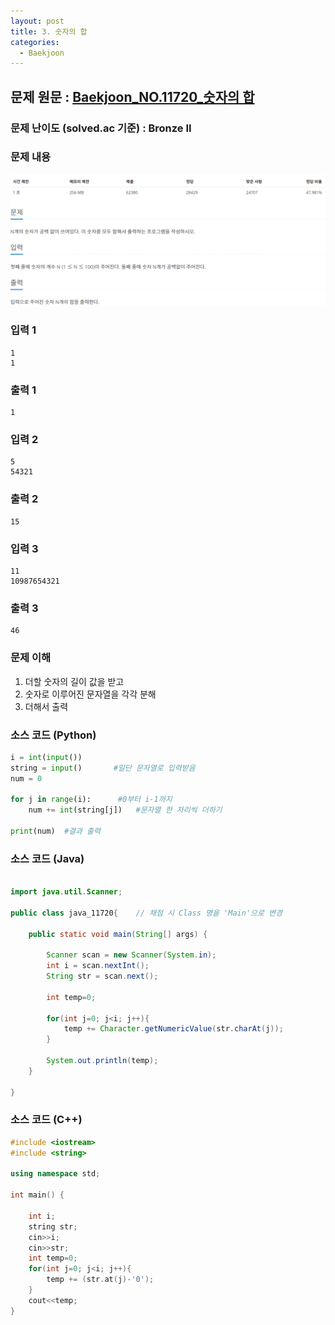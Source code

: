 ```yaml
---
layout: post
title: 3. 숫자의 합
categories:
  - Baekjoon
---
```


## 문제 원문 : [Baekjoon_NO.11720_숫자의 합](https://www.acmicpc.net/problem/11720)  

### 문제 난이도 (solved.ac 기준) : Bronze II  

### 문제 내용
![4673_self_number](/assets/images/Baekjoon/11720_sum_all_number.PNG)  

### 입력 1
```
1
1
```
### 출력 1
```
1
```  
### 입력 2
```
5
54321
```
### 출력 2
```
15
```  
### 입력 3
```
11
10987654321
```
### 출력 3
```
46
```  

### 문제 이해  
1. 더할 숫자의 길이 값을 받고  
2. 숫자로 이루어진 문자열을 각각 분해  
3. 더해서 출력  

### 소스 코드 (Python)
```Python
i = int(input())
string = input()       #일단 문자열로 입력받음
num = 0

for j in range(i):      #0부터 i-1까지
    num += int(string[j])   #문자열 한 자리씩 더하기

print(num)  #결과 출력
```  

### 소스 코드 (Java)
```Java

import java.util.Scanner;

public class java_11720{    // 채점 시 Class 명을 'Main'으로 변경

    public static void main(String[] args) {

        Scanner scan = new Scanner(System.in);
        int i = scan.nextInt();
        String str = scan.next();

        int temp=0;

        for(int j=0; j<i; j++){
            temp += Character.getNumericValue(str.charAt(j)); 
        }

        System.out.println(temp);
    }
    
}
```  

### 소스 코드 (C++)
```C++
#include <iostream>
#include <string>

using namespace std;

int main() {
	
	int i;
	string str;
	cin>>i;
	cin>>str;
	int temp=0;
	for(int j=0; j<i; j++){
		temp += (str.at(j)-'0');
	}
	cout<<temp;
}
```
